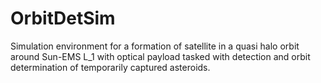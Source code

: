 # OrbitDetSim

Simulation environment for a formation of satellite in a quasi halo orbit around Sun-EMS L_1 with optical payload tasked with detection and orbit determination of temporarily captured asteroids.
